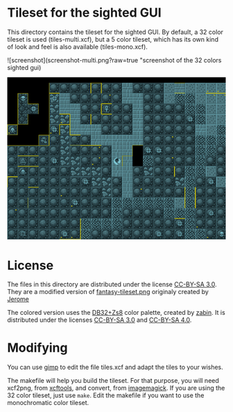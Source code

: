 # Tileset for the sighted GUI

This directory contains the tileset for the sighted GUI. By default,
a 32 color tileset is used (tiles-multi.xcf), but a 5 color tileset, which has
its own kind of look and feel is also available (tiles-mono.xcf).

![screenshot](screenshot-multi.png?raw=true "screenshot of the 32 colors sighted gui)

![screenshot](screenshot-mono.png?raw=true "screenshot of the 5 colors sighted gui")

# License

The files in this directory are distributed under the license [CC-BY-SA 3.0](https://creativecommons.org/licenses/by-sa/3.0/legalcode).
They are a modified version of [fantasy-tileset.png](https://opengameart.org/content/32x32-fantasy-tileset) originaly created by [Jerome](http://jerom-bd.blogspot.fr/)

The colored version uses the [DB32+Zs8](https://opengameart.org/content/lots-of-trees-and-plants-from-oga-db32-tilesets-pack-1) color palette, created by [zabin](http://duskrpg.blogspot.com/). It is distributed under the licenses [CC-BY-SA 3.0](https://creativecommons.org/licenses/by-sa/3.0/legalcode) and [CC-BY-SA 4.0](https://creativecommons.org/licenses/by-sa/4.0/legalcode).


# Modifying

You can use [gimp](http://gimp.org) to edit the file tiles.xcf and adapt the tiles to your wishes.

The makefile will help you build the tileset. For that purpose, you will need xcf2png, from [xcftools](http://henning.makholm.net/software), and convert, from [imagemagick](http://www.imagemagick.org/). If you are using the 32 color tileset, just use `make`. Edit the makefile if you want to use the monochromatic color tileset.


